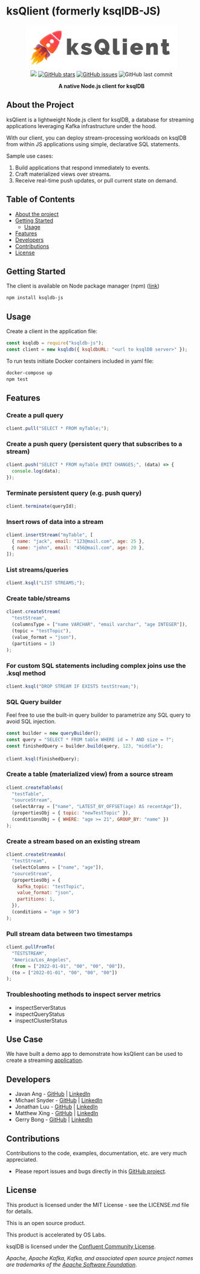 # ksQlient (formerly ksqlDB-JS)

<div align="center">
<img src="./static/name.png" alt="logo" width="400"/>
</div>

<div align="center">
<a href="https://github.com/oslabs-beta/ksqljs"><img src="https://img.shields.io/badge/license-MIT-blue"/></a>
<a href="https://github.com/oslabs-beta/ksqljs/stargazers"><img alt="GitHub stars" src="https://img.shields.io/github/stars/oslabs-beta/ksqljs"></a>
<a href="https://github.com/oslabs-beta/ksqljs/issues"><img alt="GitHub issues" src="https://img.shields.io/github/issues/oslabs-beta/ksqljs"></a>
<img alt="GitHub last commit" src="https://img.shields.io/github/last-commit/oslabs-beta/ksqljs">

   <p align="center"> <strong>A native Node.js client for ksqlDB</strong></p>
</div>

## <a name="about"></a> About the Project

ksQlient is a lightweight Node.js client for ksqlDB, a database for streaming applications leveraging Kafka infrastructure under the hood.

With our client, you can deploy stream-processing workloads on ksqlDB from within JS applications using simple, declarative SQL statements.

Sample use cases:

1. Build applications that respond immediately to events.
2. Craft materialized views over streams.
3. Receive real-time push updates, or pull current state on demand.

## Table of Contents

- [About the project](#about)
- [Getting Started](#getting-started)
  - [Usage](#usage)
- [Features](#features)
- [Developers](#developers)
- [Contributions](#contributions)
- [License](#license)

## <a name="getting-started"></a> Getting Started

The client is available on Node package manager (npm) ([link](https://www.npmjs.com/package/ksqldb-js))

```bash
npm install ksqldb-js
```

## <a name="usage"></a> Usage

Create a client in the application file:

```javascript
const ksqldb = require("ksqldb-js");
const client = new ksqldb({ ksqldbURL: "<url to ksqlDB server>" });
```

To run tests initiate Docker containers included in yaml file:

```bash
docker-compose up
npm test
```

## <a name="features"></a> Features

### Create a pull query

```javascript
client.pull("SELECT * FROM myTable;");
```

### Create a push query (persistent query that subscribes to a stream)

```javascript
client.push("SELECT * FROM myTable EMIT CHANGES;", (data) => {
  console.log(data);
});
```

### Terminate persistent query (e.g. push query)

```javascript
client.terminate(queryId);
```

### Insert rows of data into a stream

```javascript
client.insertStream("myTable", [
  { name: "jack", email: "123@mail.com", age: 25 },
  { name: "john", email: "456@mail.com", age: 20 },
]);
```

### List streams/queries

```javascript
client.ksql("LIST STREAMS;");
```

### Create table/streams

```javascript
client.createStream(
  "testStream",
  (columnsType = ["name VARCHAR", "email varchar", "age INTEGER"]),
  (topic = "testTopic"),
  (value_format = "json"),
  (partitions = 1)
);
```

### For custom SQL statements including complex joins use the .ksql method

```javascript
client.ksql("DROP STREAM IF EXISTS testStream;");
```

### SQL Query builder

Feel free to use the built-in query builder to parametrize any SQL query to avoid SQL injection.

```javascript
const builder = new queryBuilder();
const query = "SELECT * FROM table WHERE id = ? AND size = ?";
const finishedQuery = builder.build(query, 123, "middle");

client.ksql(finishedQuery);
```

### Create a table (materialized view) from a source stream

```javascript
client.createTableAs(
  "testTable",
  "sourceStream",
  (selectArray = ["name", "LATEST_BY_OFFSET(age) AS recentAge"]),
  (propertiesObj = { topic: "newTestTopic" }),
  (conditionsObj = { WHERE: "age >= 21", GROUP_BY: "name" })
);
```

### Create a stream based on an existing stream

```javascript
client.createStreamAs(
  "testStream",
  (selectColumns = ["name", "age"]),
  "sourceStream",
  (propertiesObj = {
    kafka_topic: "testTopic",
    value_format: "json",
    partitions: 1,
  }),
  (conditions = "age > 50")
);
```

### Pull stream data between two timestamps

```javascript
client.pullFromTo(
  "TESTSTREAM",
  "America/Los_Angeles",
  (from = ["2022-01-01", "00", "00", "00"]),
  (to = ["2022-01-01", "00", "00", "00"])
);
```

### Troubleshooting methods to inspect server metrics

- inspectServerStatus
- inspectQueryStatus
- inspectClusterStatus

## <a name="developers"></a> Use Case

We have built a demo app to demonstrate how ksQlient can be used to create a streaming [application](https://github.com/stabRabbitDemo/app).

## <a name="developers"></a> Developers

- Javan Ang - [GitHub](https://github.com/javanang) | [LinkedIn](https://www.linkedin.com/in/javanang/)
- Michael Snyder - [GitHub](https://github.com/MichaelCSnyder) | [LinkedIn](https://www.linkedin.com/in/michaelcharlessnyder/)
- Jonathan Luu - [GitHub](https://github.com/jonathanluu17) | [LinkedIn](https://www.linkedin.com/in/jonathanluu17/)
- Matthew Xing - [GitHub](https://github.com/matthewxing1) | [LinkedIn](https://www.linkedin.com/in/matthew-xing/)
- Gerry Bong - [GitHub](https://github.com/ggbong734) | [LinkedIn](https://www.linkedin.com/in/gerry-bong-71137420/)

## <a name="contributions"></a> Contributions

Contributions to the code, examples, documentation, etc. are very much appreciated.

- Please report issues and bugs directly in this [GitHub project](https://github.com/oslabs-beta/ksqljs/issues).

## <a name="license"></a> License

This product is licensed under the MIT License - see the LICENSE.md file for details.

This is an open source product.

This product is accelerated by OS Labs.

ksqlDB is licensed under the [Confluent Community License](https://github.com/confluentinc/ksql/blob/master/LICENSE).

_Apache, Apache Kafka, Kafka, and associated open source project names are trademarks of the [Apache Software Foundation](https://www.apache.org/)_.
